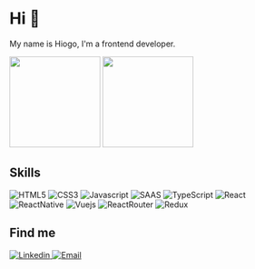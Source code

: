 # Hi 👋
<p>
  My name is Hiogo, I'm a frontend developer.
</p>

<div>
  <img height="160em" src="https://github-readme-stats.vercel.app/api?username=HiogoPariz&theme=dark"/>
  <img height="160em" src="https://github-readme-stats.vercel.app/api/top-langs/?username=HiogoPariz&theme=dark"/>
</div>

## Skills
![HTML5](https://img.shields.io/badge/HTML5-E34F26?style=for-the-badge&logo=html5&logoColor=white)
![CSS3](https://img.shields.io/badge/CSS3-1572B6?style=for-the-badge&logo=css3&logoColor=white)
![Javascript](	https://img.shields.io/badge/JavaScript-323330?style=for-the-badge&logo=javascript&logoColor=F7DF1E)
![SAAS](https://img.shields.io/badge/Sass-CC6699?style=for-the-badge&logo=sass&logoColor=white)
![TypeScript](https://img.shields.io/badge/TypeScript-007ACC?style=for-the-badge&logo=typescript&logoColor=white)
![React](https://img.shields.io/badge/React-20232A?style=for-the-badge&logo=react&logoColor=61DAFB)
![ReactNative](https://img.shields.io/badge/React_Native-20232A?style=for-the-badge&logo=react&logoColor=61DAFB)
![Vuejs](https://img.shields.io/badge/Vue.js-35495E?style=for-the-badge&logo=vue.js&logoColor=4FC08D)
![ReactRouter](https://img.shields.io/badge/React_Router-CA4245?style=for-the-badge&logo=react-router&logoColor=white)
![Redux](https://img.shields.io/badge/Redux-593D88?style=for-the-badge&logo=redux&logoColor=white)

## Find me
<div>
  <a href="https://www.linkedin.com/in/hiogo-cavalheiro-901101136/">
    <img alt="Linkedin" src="https://img.shields.io/badge/LinkedIn-0077B5?style=for-the-badge&logo=linkedin&logoColor=white" />
  </a>
  <a href="mailto:hiogopariz@gmail.com">
    <img alt="Email" src="https://img.shields.io/badge/Gmail-D14836?style=for-the-badge&logo=gmail&logoColor=white" />
  </a>
  
<div>
